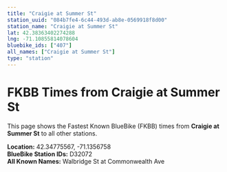 ```yaml
---
title: "Craigie at Summer St"
station_uuid: "084b7fe4-6c44-493d-ab8e-0569918f8d00"
station_name: "Craigie at Summer St"
lat: 42.38363402274288
lng: -71.10855814078604
bluebike_ids: ["407"]
all_names: ["Craigie at Summer St"]
type: "station"
---
```


# FKBB Times from Craigie at Summer St

This page shows the Fastest Known BlueBike (FKBB) times from **Craigie at Summer St** to all other stations.

**Location:** 42.34775567, -71.1356758  
**BlueBike Station IDs:** D32072  
**All Known Names:** Walbridge St at Commonwealth Ave

